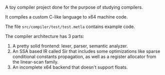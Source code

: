 A toy compiler project done for the purpose of studying compilers.

It compiles a custom C-like language to x64 machine code.

The file `src/compiler/test/test.metla` contains example code.

The compiler architecture has 3 parts:

  1. A pretty solid frontend: lexer, parser, semantic analyzer.
  2. An SSA based IR called Sir that includes some optimizations
     like sparse conditional constants propagation, as well as
     a register allocator from the linear-scan family.
  3. An incomplete x64 backend that doesn't support floats.
